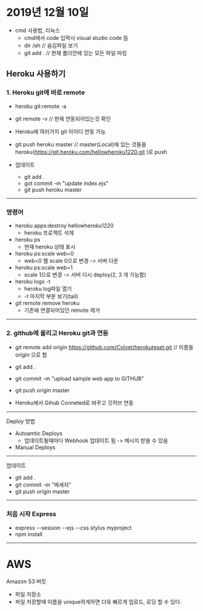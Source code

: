 # 2019년 12월 10일

+ cmd 사용법, 리눅스
    - cmd에서 code 입력시 visual studio code 뜸
    - dir /ah // 숨김파일 보기
    - git add . // 현재 폴더안에 있는 모든 파일 마킹

## Heroku 사용하기
### 1. Heroku git에 바로 remote
   - heroku git:remote -a
   - git remote -v    // 현재 연동되어있는것 확인
   - Heroku에 여러가지 git 아이디 연동 가능
   - git push heroku master   // master(Local)에 있는 것들을 heroku(https://git.heroku.com/hellowheroku1220.git
)로 push

   - 업데이트
      - git add .
      - got commit -m "update index.ejs"
      - git push heroku master


---
### 명령어
+ heroku apps:destroy hellowheroku1220
  - heroku 프로젝트 삭제 
+ heroku ps
  - 현재 heroku 상태 표시
+ heroku ps:scale web=0
  - web=0 웹 scale 0으로 변경 -> 서버 다운
+ heroku ps:scale web=1
    - scale 1으로 변경 -> 서버 다시 deploy(2, 3 개 가능함)
+ heroku logs -t
  - heroku log파일 열기 
  - -t 마지막 부분 보기(tail)
+ git remote remove heroku
  - 기존에 연결되어있던 remote 제거 
---

### 2. github에 올리고 Heroku git과 연동
  + git remote add origin https://github.com/Colvet/herokuteset.git    // 이름을 origin 으로 함 
  + git add .
  + git commit -m "upload sample web app to GITHUB"
  + git push origin master

  + Heroku에서 Gihub Conneted로 바꾸고 깃허브 연동
  
---
Deploy 방법
+ Autoamtic Deploys
  - 업데이트될때마다 Webhook 업데이트 됨 -> 메시지 받을 수 있음
+ Manual Deploys
---

업데이트
+ git add .
+ git commit -m "메세지"
+ git push origin master


---
### 처음 시작 Express
+ express --session --ejs --css stylus myproject
+ npm install
---


# AWS
Amazon S3 버킷
+ 파일 저장소
+ 파일 저장할때 이름을 unique하게하면 더욱 빠르게 업로드, 로딩 할 수 있다.